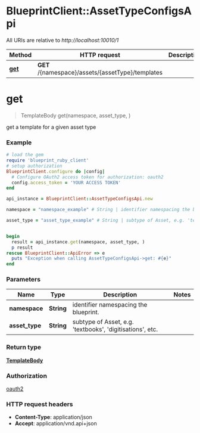 # BlueprintClient::AssetTypeConfigsApi

All URIs are relative to *http://localhost:10010/1*

Method | HTTP request | Description
------------- | ------------- | -------------
[**get**](AssetTypeConfigsApi.md#get) | **GET** /{namespace}/assets/{assetType}/templates | 


# **get**
> TemplateBody get(namespace, asset_type, )



get a template for a given asset type

### Example
```ruby
# load the gem
require 'blueprint_ruby_client'
# setup authorization
BlueprintClient.configure do |config|
  # Configure OAuth2 access token for authorization: oauth2
  config.access_token = 'YOUR ACCESS TOKEN'
end

api_instance = BlueprintClient::AssetTypeConfigsApi.new

namespace = "namespace_example" # String | identifier namespacing the blueprint.

asset_type = "asset_type_example" # String | subtype of Asset, e.g. 'textbooks', 'digitisations', etc.


begin
  result = api_instance.get(namespace, asset_type, )
  p result
rescue BlueprintClient::ApiError => e
  puts "Exception when calling AssetTypeConfigsApi->get: #{e}"
end
```

### Parameters

Name | Type | Description  | Notes
------------- | ------------- | ------------- | -------------
 **namespace** | **String**| identifier namespacing the blueprint. | 
 **asset_type** | **String**| subtype of Asset, e.g. &#39;textbooks&#39;, &#39;digitisations&#39;, etc. | 

### Return type

[**TemplateBody**](TemplateBody.md)

### Authorization

[oauth2](../README.md#oauth2)

### HTTP request headers

 - **Content-Type**: application/json
 - **Accept**: application/vnd.api+json



